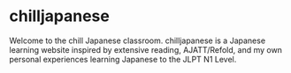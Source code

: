 # chilljapanese
Welcome to the chill Japanese classroom. chilljapanese is a Japanese learning website inspired by extensive reading, AJATT/Refold, and my own personal experiences learning Japanese to the JLPT N1 Level. 
